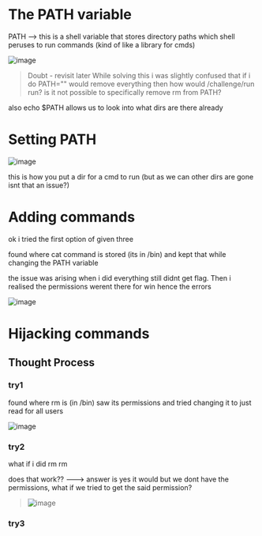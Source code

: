 # The PATH variable
PATH --> this is a shell variable that stores directory paths which shell peruses to run commands (kind of like a library for cmds)

![image](https://github.com/user-attachments/assets/ccd468bc-e606-458f-ad62-859ee1b2c078)

>Doubt - revisit later
>While solving this i was slightly confused that if i do PATH="" would remove everything then how would /challenge/run run? is it not possible to specifically remove rm from PATH?

also echo $PATH allows us to look into what dirs are there already

# Setting PATH
![image](https://github.com/user-attachments/assets/f5ba7bfe-1a7c-410a-9b2e-ee8c3ea2eae2)

this is how you put a dir for a cmd to run (but as we can other dirs are gone isnt that an issue?)

# Adding commands
ok i tried the first option of given three

found where cat command is stored (its in /bin) and kept that while changing the PATH variable

the issue was arising when i did everything still didnt get flag. Then i realised the permissions werent there for win hence the errors

![image](https://github.com/user-attachments/assets/8fbad911-6e7a-48e1-a0e8-1ce7c543c98e)


# Hijacking commands
## Thought Process
### try1
found where rm is (in /bin) saw its permissions and tried changing it to just read for all users

![image](https://github.com/user-attachments/assets/b46c8782-d266-44fc-bee3-a502f5f788ca)

### try2
what if i did  rm rm

does that work??   ---> answer is yes it would but we dont have the permissions, what if we tried to get the said permission?

> ![image](https://github.com/user-attachments/assets/46451310-b61d-429c-b03f-762baabddd05)
 
### try3
